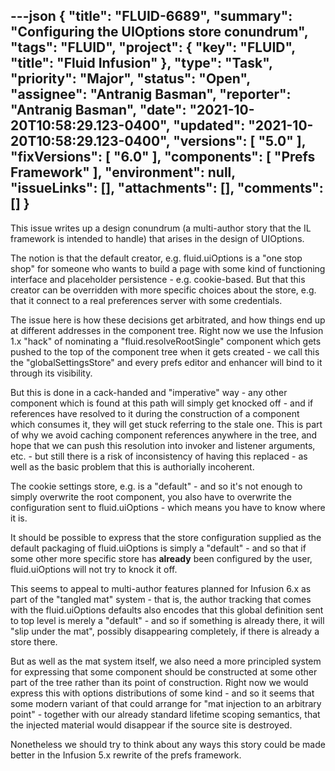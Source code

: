---json
{
  "title": "FLUID-6689",
  "summary": "Configuring the UIOptions store conundrum",
  "tags": "FLUID",
  "project": {
    "key": "FLUID",
    "title": "Fluid Infusion"
  },
  "type": "Task",
  "priority": "Major",
  "status": "Open",
  "assignee": "Antranig Basman",
  "reporter": "Antranig Basman",
  "date": "2021-10-20T10:58:29.123-0400",
  "updated": "2021-10-20T10:58:29.123-0400",
  "versions": [
    "5.0"
  ],
  "fixVersions": [
    "6.0"
  ],
  "components": [
    "Prefs Framework"
  ],
  "environment": null,
  "issueLinks": [],
  "attachments": [],
  "comments": []
}
---
This issue writes up a design conundrum (a multi-author story that the IL framework is intended to handle) that arises in the design of UIOptions.

The notion is that the default creator, e.g. fluid.uiOptions is a "one stop shop" for someone who wants to build a page with some kind of functioning interface and placeholder persistence - e.g. cookie-based. But that this creator can be overridden with more specific choices about the store, e.g. that it connect to a real preferences server with some credentials.

The issue here is how these decisions get arbitrated, and how things end up at different addresses in the component tree. Right now we use the Infusion 1.x "hack" of nominating a "fluid.resolveRootSingle" component which gets pushed to the top of the component tree when it gets created - we call this the "globalSettingsStore" and every prefs editor and enhancer will bind to it through its visibility.

But this is done in a cack-handed and "imperative" way - any other component which is found at this path will simply get knocked off - and if references have resolved to it during the construction of a component which consumes it, they will get stuck referring to the stale one. This is part of why we avoid caching component references anywhere in the tree, and hope that we can push this resolution into invoker and listener arguments, etc. - but still there is a risk of inconsistency of having this replaced - as well as the basic problem that this is authorially incoherent.

The cookie settings store, e.g. is a "default" - and so it's not enough to simply overwrite the root component, you also have to overwrite the configuration sent to fluid.uiOptions - which means you have to know where it is.

It should be possible to express that the store configuration supplied as the default packaging of fluid.uiOptions is simply a "default" - and so that if some other more specific store has **already** been configured by the user, fluid.uiOptions will not try to knock it off.

This seems to appeal to multi-author features planned for Infusion 6.x as part of the "tangled mat" system - that is, the author tracking that comes with the fluid.uiOptions defaults also encodes that this global definition sent to top level is merely a "default" - and so if something is already there, it will "slip under the mat", possibly disappearing completely, if there is already a store there.

But as well as the mat system itself, we also need a more principled system for expressing that some component should be constructed at some other part of the tree rather than its point of construction. Right now we would express this with options distributions of some kind - and so it seems that some modern variant of that could arrange for "mat injection to an arbitrary point" - together with our already standard lifetime scoping semantics, that the injected material would disappear if the source site is destroyed.

Nonetheless we should try to think about any ways this story could be made better in the Infusion 5.x rewrite of the prefs framework.

        
